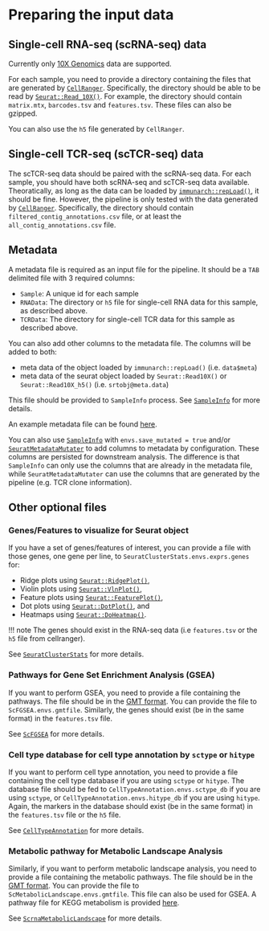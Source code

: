 # Preparing the input data

## Single-cell RNA-seq (scRNA-seq) data

Currently only [10X Genomics](https://www.10xgenomics.com/) data are supported.

For each sample, you need to provide a directory containing the files that are generated by [`CellRanger`](https://support.10xgenomics.com/single-cell-gene-expression/software/pipelines/latest/what-is-cell-ranger). Specifically, the directory should be able to be read by [`Seurat::Read_10X()`](https://satijalab.org/seurat/reference/read10x). For example, the directory should contain `matrix.mtx`, `barcodes.tsv` and `features.tsv`.
These files can also be gzipped.

You can also use the `h5` file generated by `CellRanger`.

## Single-cell TCR-seq (scTCR-seq) data

The scTCR-seq data should be paired with the scRNA-seq data. For each sample, you should have both scRNA-seq and scTCR-seq data available. Theoratically, as long as the data can be loaded by [`immunarch::repLoad()`](https://immunarch.com/reference/repLoad.html), it should be fine. However, the pipeline is only tested with the data generated by [`CellRanger`](https://support.10xgenomics.com/single-cell-vdj/software/pipelines/latest/output/annotation). Specifically, the directory should contain `filtered_contig_annotations.csv` file, or at least the `all_contig_annotations.csv` file.

## Metadata

A metadata file is required as an input file for the pipeline. It should be a `TAB` delimited file with 3 required columns:

- `Sample`: A unique id for each sample
- `RNAData`: The directory or `h5` file for single-cell RNA data for this sample, as described above.
- `TCRData`: The directory for single-cell TCR data for this sample as described above.

You can also add other columns to the metadata file. The columns will be added to both:

- meta data of the object loaded by `immunarch::repLoad()` (i.e. `data$meta`)
- meta data of the seurat object loaded by `Seurat::Read10X()` or `Seurat::Read10X_h5()` (i.e. `srtobj@meta.data`)

This file should be provided to `SampleInfo` process. See [`SampleInfo`](./processes/SampleInfo.md) for more details.

An example metadata file can be found [here](https://github.com/pwwang/immunopipe-example/blob/master/data/samples.txt).

You can also use [`SampleInfo`](./processes/SampleInfo.md) with `envs.save_mutated = true` and/or [`SeuratMetadataMutater`](./processes/SeuratMetadataMutater.md) to add columns to metadata by configuration. These columns are persisted for downstream analysis. The difference is that `SampleInfo` can only use the columns that are already in the metadata file, while `SeuratMetadataMutater` can use the columns that are generated by the pipeline (e.g. TCR clone information).

## Other optional files

### Genes/Features to visualize for Seurat object

If you have a set of genes/features of interest, you can provide a file with those genes, one gene per line, to `SeuratClusterStats.envs.exprs.genes` for:

- Ridge plots using [`Seurat::RidgePlot()`](https://satijalab.org/seurat/reference/ridgeplot),
- Violin plots using [`Seurat::VlnPlot()`](https://satijalab.org/seurat/reference/vlnplot),
- Feature plots using [`Seurat::FeaturePlot()`](https://satijalab.org/seurat/reference/featureplot),
- Dot plots using [`Seurat::DotPlot()`](https://satijalab.org/seurat/reference/dotplot), and
- Heatmaps using [`Seurat::DoHeatmap()`](https://satijalab.org/seurat/reference/doheatmap).

!!! note
    The genes should exist in the RNA-seq data (i.e `features.tsv` or the `h5` file from cellranger).

See [`SeuratClusterStats`](./processes/SeuratClusterStats.md) for more details.

### Pathways for Gene Set Enrichment Analysis (GSEA)

If you want to perform GSEA, you need to provide a file containing the pathways. The file should be in the [GMT format][1]. You can provide the file to `ScFGSEA.envs.gmtfile`. Similarly, the genes should exist (be in the same format) in the `features.tsv` file.

See [`ScFGSEA`](./processes/ScFGSEA.md) for more details.

### Cell type database for cell type annotation by `sctype` or `hitype`

If you want to perform cell type annotation, you need to provide a file containing the cell type database if you are using `sctype` or `hitype`. The database file should be fed to `CellTypeAnnotation.envs.sctype_db` if you are using `sctype`, or `CellTypeAnnotation.envs.hitype_db` if you are using `hitype`. Again, the markers in the database should exist (be in the same format) in the `features.tsv` file or the `h5` file.

See [`CellTypeAnnotation`](./processes/CellTypeAnnotation.md) for more details.

### Metabolic pathway for Metabolic Landscape Analysis

Similarly, if you want to perform metabolic landscape analysis, you need to provide a file containing the metabolic pathways. The file should be in the [GMT format][1]. You can provide the file to `ScMetabolicLandscape.envs.gmtfile`. This file can also be used for GSEA. A pathway file for KEGG metabolism is provided [here][2].

See [`ScrnaMetabolicLandscape`](./processes/ScrnaMetabolicLandscape.md) for more details.

[1]: https://docs.gsea-msigdb.org/#GSEA/Data_Formats/#gmt-gene-matrix-transposed-file-format-gmt
[2]: https://github.com/pwwang/biopipen/blob/master/tests/data/scrna_metabolic/KEGG_metabolism.gmt
